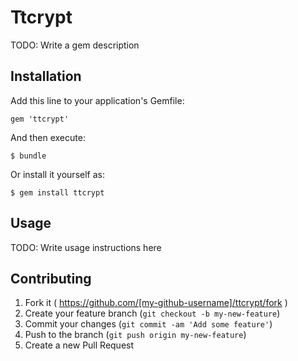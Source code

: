 # Ttcrypt

TODO: Write a gem description

## Installation

Add this line to your application's Gemfile:

    gem 'ttcrypt'

And then execute:

    $ bundle

Or install it yourself as:

    $ gem install ttcrypt

## Usage

TODO: Write usage instructions here

## Contributing

1. Fork it ( https://github.com/[my-github-username]/ttcrypt/fork )
2. Create your feature branch (`git checkout -b my-new-feature`)
3. Commit your changes (`git commit -am 'Add some feature'`)
4. Push to the branch (`git push origin my-new-feature`)
5. Create a new Pull Request
